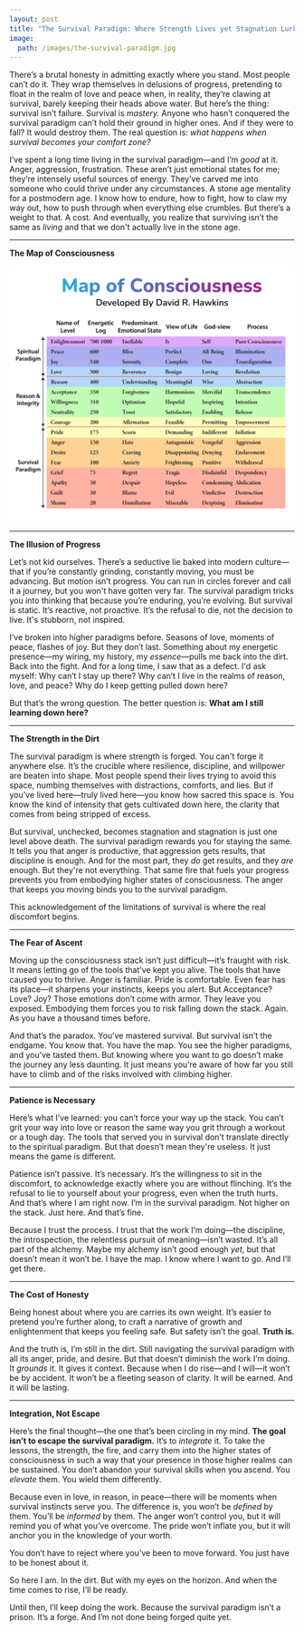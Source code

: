 ```yaml
---
layout: post
title: "The Survival Paradigm: Where Strength Lives yet Stagnation Lurks"
image:
  path: /images/the-survival-paradigm.jpg
---
```


There’s a brutal honesty in admitting exactly where you stand. Most people can’t do it. They wrap themselves in delusions of progress, pretending to float in the realm of love and peace when, in reality, they’re clawing at survival, barely keeping their heads above water. But here’s the thing: survival isn’t failure. Survival is *mastery.* Anyone who hasn’t conquered the survival paradigm can’t hold their ground in higher ones. And if they were to fall? It would destroy them. 
The real question is: *what happens when survival becomes your comfort zone?*

I’ve spent a long time living in the survival paradigm—and I’m *good* at it. Anger, aggression, frustration. These aren’t just emotional states for me; they’re intensely useful sources of energy. They’ve carved me into someone who could thrive under any circumstances. A stone age mentality for a postmodern age. I know how to endure, how to fight, how to claw my way out, how to push through when everything else crumbles. But there’s a weight to that. A cost. And eventually, you realize that surviving isn’t the same as *living* and that we don't actually live in the stone age.

---

**The Map of Consciousness**

<img src="../images/map-of-consciousness.jpg" alt="Map of Consciousness" />

---

**The Illusion of Progress**

Let’s not kid ourselves. There’s a seductive lie baked into modern culture—that if you’re constantly grinding, constantly moving, you must be advancing. But motion isn’t progress. You can run in circles forever and call it a journey, but you won't have gotten very far. The survival paradigm tricks you into thinking that because you’re enduring, you’re evolving. But survival is static. It’s reactive, not proactive. It’s the refusal to die, not the decision to live. It's stubborn, not inspired.

I’ve broken into higher paradigms before. Seasons of love, moments of peace, flashes of joy. But they don’t last. Something about my energetic presence—my wiring, my history, my *essence*—pulls me back into the dirt. Back into the fight. And for a long time, I saw that as a defect. I'd ask myself: Why can’t I stay up there? Why can’t I live in the realms of reason, love, and peace? Why do I keep getting pulled down here?

But that’s the wrong question. The better question is: **What am I still learning down here?**

---

**The Strength in the Dirt**

The survival paradigm is where strength is forged. You can't forge it anywhere else. It’s the crucible where resilience, discipline, and willpower are beaten into shape. Most people spend their lives trying to avoid this space, numbing themselves with distractions, comforts, and lies. But if you’ve lived here—truly lived here—you know how sacred this space is. You know the kind of intensity that gets cultivated down here, the clarity that comes from being stripped of excess.

But survival, unchecked, becomes stagnation and stagnation is just one level above death. The survival paradigm rewards you for staying the same. It tells you that anger is productive, that aggression gets results, that discipline is enough. And for the most part, they *do* get results, and they *are* enough. But they're not everything. That same fire that fuels your progress prevents you from embodying higher states of consciousness. The anger that keeps you moving binds you to the survival paradigm.

This acknowledgement of the limitations of survival is where the real discomfort begins.

---

**The Fear of Ascent**

Moving up the consciousness stack isn’t just difficult—it’s fraught with risk. It means letting go of the tools that’ve kept you alive. The tools that have caused you to thrive. Anger is familiar. Pride is comfortable. Even fear has its place—it sharpens your instincts, keeps you alert. But Acceptance? Love? Joy? Those emotions don’t come with armor. They leave you exposed. Embodying them forces you to risk falling down the stack. Again. As you have a thousand times before.

And that’s the paradox. You’ve mastered survival. But survival isn’t the endgame. You know that. You have the map. You see the higher paradigms, and you’ve tasted them. But knowing where you want to go doesn’t make the journey any less daunting. It just means you’re aware of how far you still have to climb and of the risks involved with climbing higher.

---

**Patience is Necessary**

Here’s what I’ve learned: you can’t force your way up the stack. You can’t grit your way into love or reason the same way you grit through a workout or a tough day. The tools that served you in survival don’t translate directly to the spiritual paradigm. But that doesn’t mean they're useless. It just means the game is different.

Patience isn’t passive. It’s necessary. It’s the willingness to sit in the discomfort, to acknowledge exactly where you are without flinching. It’s the refusal to lie to yourself about your progress, even when the truth hurts. And that’s where I am right now. I’m in the survival paradigm. Not higher on the stack. Just here. And that’s fine.

Because I trust the process. I trust that the work I’m doing—the discipline, the introspection, the relentless pursuit of meaning—isn’t wasted. It’s all part of the alchemy. Maybe my alchemy isn’t good enough *yet*, but that doesn’t mean it won’t be. I have the map. I know where I want to go. And I’ll get there.

---

**The Cost of Honesty**

Being honest about where you are carries its own weight. It’s easier to pretend you’re further along, to craft a narrative of growth and enlightenment that keeps you feeling safe. But safety isn’t the goal. **Truth is.**

And the truth is, I’m still in the dirt. Still navigating the survival paradigm with all its anger, pride, and desire. But that doesn’t diminish the work I’m doing. It *grounds* it. It gives it context. Because when I do rise—and I will—it won’t be by accident. It won’t be a fleeting season of clarity. It will be earned. And it will be lasting.

---

**Integration, Not Escape**

Here’s the final thought—the one that’s been circling in my mind. **The goal isn’t to escape the survival paradigm.** It’s to *integrate* it. To take the lessons, the strength, the fire, and carry them into the higher states of consciousness in such a way that your presence in those higher realms can be sustained. You don’t abandon your survival skills when you ascend. You *elevate* them. You wield them differently.

Because even in love, in reason, in peace—there will be moments when survival instincts serve you. The difference is, you won’t be *defined* by them. You’ll be *informed* by them. The anger won’t control you, but it will remind you of what you’ve overcome. The pride won’t inflate you, but it will anchor you in the knowledge of your worth.

You don’t have to reject where you’ve been to move forward. You just have to be honest about it.

So here I am. In the dirt. But with my eyes on the horizon. And when the time comes to rise, I’ll be ready.

Until then, I’ll keep doing the work. Because the survival paradigm isn’t a prison. It’s a forge. And I’m not done being forged quite yet.